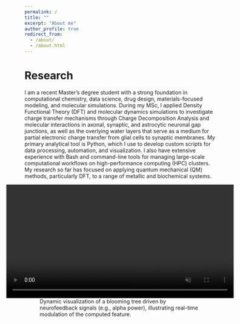 ```yaml
---
permalink: /
title: ""
excerpt: "About me"
author_profile: true
redirect_from:
  - /about/
  - /about.html
---
```


Research
=========

I am a recent Master’s degree student with a strong foundation in computational chemistry, data science, drug
design, materials-focused modeling, and molecular simulations. During my MSc, I applied Density Functional
Theory (DFT) and molecular dynamics simulations to investigate charge transfer mechanisms through Charge
Decomposition Analysis and molecular interactions in axonal, synaptic, and astrocytic neuronal gap junctions,
as well as the overlying water layers that serve as a medium for partial electronic charge transfer from glial cells
to synaptic membranes. My primary analytical tool is Python, which I use to develop custom scripts for data
processing, automation, and visualization. I also have extensive experience with Bash and command-line tools
for managing large-scale computational workflows on high-performance computing (HPC) clusters. My research
so far has focused on applying quantum mechanical (QM) methods, particularly DFT, to a range of metallic and
biochemical systems.  

<style>
  figure { display: flex; flex-direction: column; align-items: center; }
</style>

<figure>
  <video width="600" autoplay muted loop>
    <source src="/images/VisualTree.mp4" type="video/mp4">
    Your browser does not support the video tag.
  </video>
  <figcaption>Dynamic visualization of a blooming tree driven by neurofeedback signals (e.g., alpha power), illustrating real-time modulation of the computed feature.</figcaption>
</figure>
